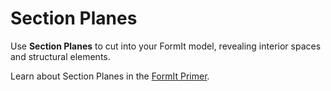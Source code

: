 # Section Planes

Use **Section Planes** to cut into your FormIt model, revealing interior spaces and structural elements.

Learn about Section Planes in the [FormIt Primer](../formit-primer/part-i/section_planes.md).

